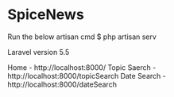 # SpiceNews

Run the below artisan cmd
$ php artisan serv

Laravel version 5.5

Home - http://localhost:8000/
Topic Saerch - http://localhost:8000/topicSearch
Date Search - http://localhost:8000/dateSearch